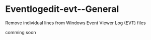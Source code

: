 # Eventlogedit-evt--General
Remove individual lines from Windows Event Viewer Log (EVT) files

comming soon
